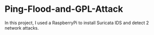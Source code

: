 # Ping-Flood-and-GPL-Attack
In this project, I used a RaspberryPi to install Suricata IDS and detect 2 network attacks.
